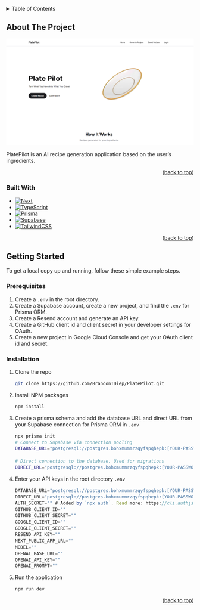 <a id="readme-top"></a>

<!-- TABLE OF CONTENTS -->
<details>
  <summary>Table of Contents</summary>
  <ol>
    <li>
      <a href="#about-the-project">About The Project</a>
      <ul>
        <li><a href="#built-with">Built With</a></li>
      </ul>
    </li>
    <li>
      <a href="#getting-started">Getting Started</a>
      <ul>
        <li><a href="#prerequisites">Prerequisites</a></li>
        <li><a href="#installation">Installation</a></li>
      </ul>
    </li>
  </ol>
</details>



<!-- ABOUT THE PROJECT -->
## About The Project

[![Product Name Screen Shot][product-screenshot]](https://platepilot.vercel.app)

PlatePilot is an AI recipe generation application based on the user’s ingredients.



<p align="right">(<a href="#readme-top">back to top</a>)</p>



### Built With


* [![Next][Next.js]][Next-url]
* [![TypeScript][TypeScript]][TypeScript-url]
* [![Prisma][Prisma]][Prisma-url]
* [![Supabase][Supabase]][Supabase-url]
* [![TailwindCSS][Tailwind]][Tailwind-url]

<p align="right">(<a href="#readme-top">back to top</a>)</p>



<!-- GETTING STARTED -->
## Getting Started

To get a local copy up and running, follow these simple example steps.

### Prerequisites

1. Create a `.env` in the root directory.
2. Create a Supabase account, create a new project, and find the `.env` for Prisma ORM.
3. Create a Resend account and generate an API key.
4. Create a GitHub client id and client secret in your developer settings for OAuth.
5. Create a new project in Google Cloud Console and get your OAuth client id and secret.

### Installation

1. Clone the repo
   ```sh
   git clone https://github.com/BrandonTDiep/PlatePilot.git
   ```
2. Install NPM packages
   ```sh
   npm install
   ```

3. Create a prisma schema and add the database URL and direct URL from your Supabase connection for Prisma ORM in `.env`
   ```sh
   npx prisma init
   # Connect to Supabase via connection pooling
   DATABASE_URL="postgresql://postgres.bohxmummrzqyfspqhepk:[YOUR-PASSWORD]@aws-0-us-east-2.pooler.supabase.com:6543/postgres?pgbouncer=true"
    
   # Direct connection to the database. Used for migrations
   DIRECT_URL="postgresql://postgres.bohxmummrzqyfspqhepk:[YOUR-PASSWORD]@aws-0-us-east-2.pooler.supabase.com:5432/postgres"
   ```
   
4. Enter your API keys in the root directory `.env`
   ```js
   DATABASE_URL="postgresql://postgres.bohxmummrzqyfspqhepk:[YOUR-PASSWORD]@aws-0-us-east-2.pooler.supabase.com:6543/postgres?pgbouncer=true"
   DIRECT_URL="postgresql://postgres.bohxmummrzqyfspqhepk:[YOUR-PASSWORD]@aws-0-us-east-2.pooler.supabase.com:5432/postgres"
   AUTH_SECRET="" # Added by `npx auth`. Read more: https://cli.authjs.dev
   GITHUB_CLIENT_ID=""
   GITHUB_CLIENT_SECRET=""
   GOOGLE_CLIENT_ID=""
   GOOGLE_CLIENT_SECRET=""
   RESEND_API_KEY=""
   NEXT_PUBLIC_APP_URL=""
   MODEL=""
   OPENAI_BASE_URL=""
   OPENAI_API_KEY=""
   OPENAI_PROMPT=""
   ```

5. Run the application
   ```sh
   npm run dev
   ```

<p align="right">(<a href="#readme-top">back to top</a>)</p>


<!-- MARKDOWN LINKS & IMAGES -->
<!-- https://www.markdownguide.org/basic-syntax/#reference-style-links -->
[product-screenshot]: public/images/image.png
[Next.js]: https://img.shields.io/badge/next.js-000000?style=for-the-badge&logo=nextdotjs&logoColor=white
[Next-url]: https://nextjs.org
[TypeScript]: https://shields.io/badge/TypeScript-3178C6?logo=TypeScript&logoColor=FFF&style=flat-square
[TypeScript-url]: https://www.typescriptlang.org
[Prisma]: https://img.shields.io/badge/Prisma-3982CE?style=for-the-badge&logo=Prisma&logoColor=white
[Prisma-url]: https://www.prisma.io
[Supabase]: https://img.shields.io/badge/Supabase-3ECF8E?style=for-the-badge&logo=supabase&logoColor=white
[Supabase-url]: https://supabase.com
[Tailwind]: https://img.shields.io/badge/Tailwind_CSS-grey?style=for-the-badge&logo=tailwind-css&logoColor=38B2AC
[Tailwind-url]: https://tailwindcss.com
